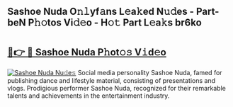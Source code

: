 ## Sashoe Nuda O𝚗𝚕yf𝚊ns L𝚎a𝚔ed N𝚞𝚍es - Part-beN P𝚑𝚘tos Vi𝚍𝚎o - H𝚘𝚝 Part L𝚎a𝚔s br6ko

# <h2><a href="http://kf5kt1.oniu.top/?m=Sashoe+Nuda">🔗👉 🔴 Sashoe Nuda P𝚑ot𝚘𝚜 V𝚒d𝚎o</a></h2>

[![Sashoe Nuda Nu𝚍e𝚜](https://i.imgur.com/0qMVB7G.gif)](http://kf5kt1.oniu.top/?m=Sashoe+Nuda)
Social media personality Sashoe Nuda, famed for publishing dance and lifestyle material, consisting of presentations and vlogs. Prodigious performer Sashoe Nuda, recognized for their remarkable talents and achievements in the entertainment industry.  
